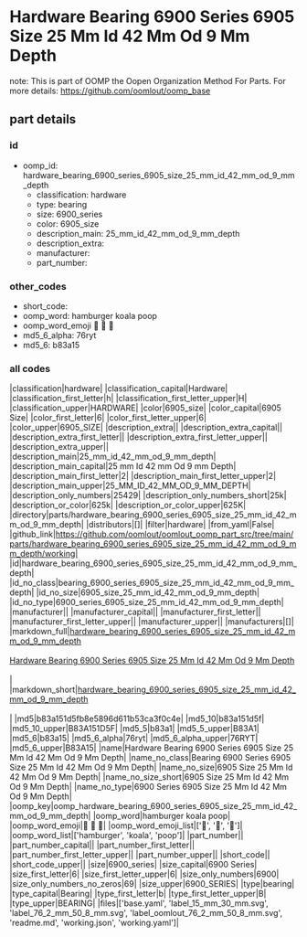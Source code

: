 # Hardware Bearing 6900 Series 6905 Size 25 Mm Id 42 Mm Od 9 Mm Depth  

note: This is part of OOMP the Oopen Organization Method For Parts. For more details: https://github.com/oomlout/oomp_base

##  part details





### id
* oomp_id: hardware_bearing_6900_series_6905_size_25_mm_id_42_mm_od_9_mm_depth
  * classification: hardware
  * type: bearing
  * size: 6900_series
  * color: 6905_size
  * description_main: 25_mm_id_42_mm_od_9_mm_depth
  * description_extra: 
  * manufacturer: 
  * part_number: 

### other_codes
* short_code: 
* oomp_word: hamburger koala poop
* oomp_word_emoji :hamburger: :koala: :poop:
* md5_6_alpha: 76ryt
* md5_6: b83a15

### all codes 
|classification|hardware|
|classification_capital|Hardware|
|classification_first_letter|h|
|classification_first_letter_upper|H|
|classification_upper|HARDWARE|
|color|6905_size|
|color_capital|6905 Size|
|color_first_letter|6|
|color_first_letter_upper|6|
|color_upper|6905_SIZE|
|description_extra||
|description_extra_capital||
|description_extra_first_letter||
|description_extra_first_letter_upper||
|description_extra_upper||
|description_main|25_mm_id_42_mm_od_9_mm_depth|
|description_main_capital|25 mm Id 42 mm Od 9 mm Depth|
|description_main_first_letter|2|
|description_main_first_letter_upper|2|
|description_main_upper|25_MM_ID_42_MM_OD_9_MM_DEPTH|
|description_only_numbers|25429|
|description_only_numbers_short|25k|
|description_or_color|625k|
|description_or_color_upper|625K|
|directory|parts/hardware_bearing_6900_series_6905_size_25_mm_id_42_mm_od_9_mm_depth|
|distributors|[]|
|filter|hardware|
|from_yaml|False|
|github_link|https://github.com/oomlout/oomlout_oomp_part_src/tree/main/parts/hardware_bearing_6900_series_6905_size_25_mm_id_42_mm_od_9_mm_depth/working|
|id|hardware_bearing_6900_series_6905_size_25_mm_id_42_mm_od_9_mm_depth|
|id_no_class|bearing_6900_series_6905_size_25_mm_id_42_mm_od_9_mm_depth|
|id_no_size|6905_size_25_mm_id_42_mm_od_9_mm_depth|
|id_no_type|6900_series_6905_size_25_mm_id_42_mm_od_9_mm_depth|
|manufacturer||
|manufacturer_capital||
|manufacturer_first_letter||
|manufacturer_first_letter_upper||
|manufacturer_upper||
|manufacturers|[]|
|markdown_full|[hardware_bearing_6900_series_6905_size_25_mm_id_42_mm_od_9_mm_depth](https://github.com/oomlout/oomlout_oomp_part_src/tree/main/parts/hardware_bearing_6900_series_6905_size_25_mm_id_42_mm_od_9_mm_depth/working)<br>[](https://github.com/oomlout/oomlout_oomp_part_src/tree/main/parts/hardware_bearing_6900_series_6905_size_25_mm_id_42_mm_od_9_mm_depth/working)<br>[Hardware Bearing 6900 Series 6905 Size 25 Mm Id 42 Mm Od 9 Mm Depth](https://github.com/oomlout/oomlout_oomp_part_src/tree/main/parts/hardware_bearing_6900_series_6905_size_25_mm_id_42_mm_od_9_mm_depth/working)<br><br>|
|markdown_short|[hardware_bearing_6900_series_6905_size_25_mm_id_42_mm_od_9_mm_depth](https://github.com/oomlout/oomlout_oomp_part_src/tree/main/parts/hardware_bearing_6900_series_6905_size_25_mm_id_42_mm_od_9_mm_depth/working)<br><br>|
|md5|b83a151d5fb8e5896d611b53ca3f0c4e|
|md5_10|b83a151d5f|
|md5_10_upper|B83A151D5F|
|md5_5|b83a1|
|md5_5_upper|B83A1|
|md5_6|b83a15|
|md5_6_alpha|76ryt|
|md5_6_alpha_upper|76RYT|
|md5_6_upper|B83A15|
|name|Hardware Bearing 6900 Series 6905 Size 25 Mm Id 42 Mm Od 9 Mm Depth|
|name_no_class|Bearing 6900 Series 6905 Size 25 Mm Id 42 Mm Od 9 Mm Depth|
|name_no_size|6905 Size 25 Mm Id 42 Mm Od 9 Mm Depth|
|name_no_size_short|6905 Size 25 Mm Id 42 Mm Od 9 Mm Depth|
|name_no_type|6900 Series 6905 Size 25 Mm Id 42 Mm Od 9 Mm Depth|
|oomp_key|oomp_hardware_bearing_6900_series_6905_size_25_mm_id_42_mm_od_9_mm_depth|
|oomp_word|hamburger koala poop|
|oomp_word_emoji|:hamburger: :koala: :poop:|
|oomp_word_emoji_list|[':hamburger:', ':koala:', ':poop:']|
|oomp_word_list|['hamburger', 'koala', 'poop']|
|part_number||
|part_number_capital||
|part_number_first_letter||
|part_number_first_letter_upper||
|part_number_upper||
|short_code||
|short_code_upper||
|size|6900_series|
|size_capital|6900 Series|
|size_first_letter|6|
|size_first_letter_upper|6|
|size_only_numbers|6900|
|size_only_numbers_no_zeros|69|
|size_upper|6900_SERIES|
|type|bearing|
|type_capital|Bearing|
|type_first_letter|b|
|type_first_letter_upper|B|
|type_upper|BEARING|
|files|['base.yaml', 'label_15_mm_30_mm.svg', 'label_76_2_mm_50_8_mm.svg', 'label_oomlout_76_2_mm_50_8_mm.svg', 'readme.md', 'working.json', 'working.yaml']|
